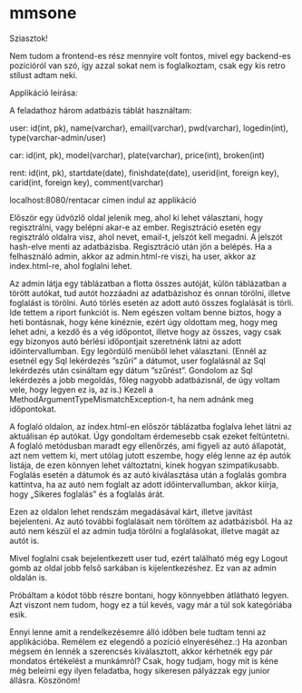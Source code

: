 # mmsone
Sziasztok!

Nem tudom a frontend-es rész mennyire volt fontos, mivel egy backend-es pozícióról van szó, így azzal sokat nem is foglalkoztam, csak egy kis retro stílust
adtam neki.

Applikáció leírása:

A feladathoz három adatbázis táblát használtam:

user:
id(int, pk), name(varchar), email(varchar), pwd(varchar), logedin(int), type(varchar-admin/user)

car:
id(int, pk), model(varchar), plate(varchar), price(int), broken(int)

rent:
id(int, pk), startdate(date), finishdate(date), userid(int, foreign key), carid(int, foreign key), comment(varchar)


localhost:8080/rentacar címen indul az applikáció

Először egy üdvözlő oldal jelenik meg, ahol ki lehet választani, hogy regisztrálni, vagy belépni akar-e az ember. Regisztráció esetén egy regisztráló oldalra visz, 
ahol  nevet, email-t, jelszót kell megadni. A jelszót hash-elve menti az adatbázisba. Regisztráció után jön a belépés. Ha a felhasználó admin, akkor az admin.html-re 
viszi, ha user, akkor az index.html-re, ahol foglalni lehet.

Az admin látja egy táblázatban a flotta összes autóját, külön táblázatban a törött autókat, tud autót hozzáadni az adatbázishoz és onnan törölni, illetve foglalást
is törölni. Autó törlés esetén az adott autó összes foglalását is törli. Ide tettem a riport funkciót is. Nem egészen voltam benne biztos, hogy a heti bontásnak,
hogy kéne kinéznie, ezért úgy oldottam meg, hogy meg lehet adni, a kezdő és a vég időpontot, illetve hogy az összes, vagy csak egy bizonyos autó bérlési időpontjait 
szeretnénk látni az adott időintervallumban. Egy legördülő menüből lehet választani. (Ennél az esetnél egy Sql lekérdezés ”szűri” a dátumot, user foglalásnál az Sql
lekérdezés után csináltam egy dátum ”szűrést”. Gondolom az Sql lekérdezés a jobb megoldás, főleg nagyobb adatbázisnál, de úgy voltam vele, hogy legyen ez is, az is.)
Kezeli a MethodArgumentTypeMismatchException-t, ha nem adnánk meg időpontokat.

A foglaló oldalon, az index.html-en először táblázatba foglalva lehet látni az aktuálisan ép autókat. Úgy gondoltam érdemesebb csak ezeket feltüntetni. A foglaló 
metódusban maradt egy ellenőrzés, ami figyeli az autó állapotát, azt nem vettem ki, mert utólag jutott eszembe, hogy elég lenne az ép autók listája, de ezen könnyen 
lehet változtatni, kinek hogyan szimpatikusabb. 
Foglalás esetén a dátumok és az autó kiválasztása után a foglalás gombra kattintva, ha az autó nem foglalt az adott időintervallumban, akkor kiírja, hogy
„Sikeres foglalás” és a foglalás árát.

Ezen az oldalon lehet rendszám megadásával kárt, illetve javítást bejelenteni. Az autó további foglalásait nem töröltem az adatbázisból. Ha az autó nem készül el az
admin tudja törölni a foglalásokat, illetve magát az autót is.

Mivel foglalni csak bejelentkezett user tud, ezért található még egy Logout gomb az oldal jobb felső sarkában is kijelentkezéshez. Ez van az admin oldalán is.

Próbáltam a kódot több részre bontani, hogy könnyebben átlátható legyen. Azt viszont nem tudom, hogy ez a túl kevés, vagy már a túl sok kategóriába esik.


Ennyi lenne amit a rendelkezésemre álló időben bele tudtam tenni az applikációba. Remélem ez elegendő a pozíció elnyeréséhez.:) Ha azonban mégsem én lennék a
szerencsés kiválasztott, akkor kérhetnék egy pár mondatos értékelést a munkámról? Csak, hogy tudjam, hogy mit is kéne még beleírni egy ilyen feladatba, hogy 
sikeresen pályázzak egy junior állásra. Köszönöm!
